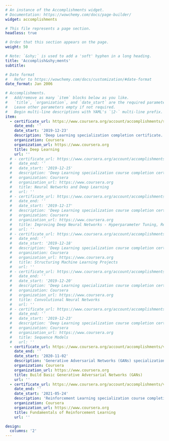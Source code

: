 ```yaml
---
# An instance of the Accomplishments widget.
# Documentation: https://wowchemy.com/docs/page-builder/
widget: accomplishments

# This file represents a page section.
headless: true

# Order that this section appears on the page.
weight: 50

# Note: `&shy;` is used to add a 'soft' hyphen in a long heading.
title: 'Accomplish&shy;ments'
subtitle:

# Date format
#   Refer to https://wowchemy.com/docs/customization/#date-format
date_format: Jan 2006

# Accomplishments.
#   Add/remove as many `item` blocks below as you like.
#   `title`, `organization`, and `date_start` are the required parameters.
#   Leave other parameters empty if not required.
#   Begin multi-line descriptions with YAML's `|2-` multi-line prefix.
item:
  - certificate_url: https://www.coursera.org/account/accomplishments/specialization/E7SGUTMGHAKW
    date_end: ''
    date_start: '2019-12-23'
    description: 'Deep Learning specialization completion certificate. The certificate is awared for those who completed the following five courses: Neural Networks and Deep Learning, Improving Deep Neural Networks - Hyperparameter Tuning, Regularization and Optimization, Structuring Machine Learning Projects, Convolutional Neural Networks, Sequence Models.'
    organization: Coursera
    organization_url: https://www.coursera.org
    title: Deep Learning
    url: ''
  # - certificate_url: https://www.coursera.org/account/accomplishments/verify/YZRVVGNVV9FB
  #   date_end: ''
  #   date_start: '2019-12-15'
  #   description: 'Deep Learning specialization course completion certificate.'
  #   organization: Coursera
  #   organization_url: https://www.coursera.org
  #   title: Neural Networks and Deep Learning
  #   url: ''
  # - certificate_url: https://www.coursera.org/account/accomplishments/verify/389EDYYA4D4Z
  #   date_end: ''
  #   date_start: '2019-12-17'
  #   description: 'Deep Learning specialization course completion certificate.'
  #   organization: Coursera
  #   organization_url: https://www.coursera.org
  #   title: Improving Deep Neural Networks - Hyperparameter Tuning, Regularization and Optimization
  #   url: ''
  # - certificate_url: https://www.coursera.org/account/accomplishments/verify/C7GX4YQHDQ8B
  #   date_end: ''
  #   date_start: '2019-12-18'
  #   description: 'Deep Learning specialization course completion certificate.'
  #   organization: Coursera
  #   organization_url: https://www.coursera.org
  #   title: Structuring Machine Learning Projects
  #   url: ''
  # - certificate_url: https://www.coursera.org/account/accomplishments/verify/JP36SLVC8S75
  #   date_end: ''
  #   date_start: '2019-12-20'
  #   description: 'Deep Learning specialization course completion certificate.'
  #   organization: Coursera
  #   organization_url: https://www.coursera.org
  #   title: Convolutional Neural Networks
  #   url: ''
  # - certificate_url: https://www.coursera.org/account/accomplishments/verify/TQ5CZ888R99U
  #   date_end: ''
  #   date_start: '2019-12-23'
  #   description: 'Deep Learning specialization course completion certificate.'
  #   organization: Coursera
  #   organization_url: https://www.coursera.org
  #   title: Sequence Models
  #   url: ''
  - certificate_url: https://www.coursera.org/account/accomplishments/verify/6RM4Z5YHK8DG
    date_end: ''
    date_start: '2020-11-02'
    description: 'Generative Adversarial Networks (GANs) specialization course completion certificate.'
    organization: Coursera
    organization_url: https://www.coursera.org
    title: Build Basic Generative Adversarial Networks (GANs)
    url: ''
  - certificate_url: https://www.coursera.org/account/accomplishments/verify/RY9MN5BV476D
    date_end: ''
    date_start: '2021-05-24'
    description: 'Reinforcement Learning specialization course completion certificate.'
    organization: Coursera
    organization_url: https://www.coursera.org
    title: Fundamentals of Reinforcement Learning
    url: ''

design:
  columns: '2'
---
```

